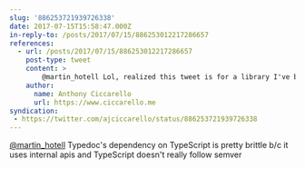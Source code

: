 ```yaml
---
slug: '886253721939726338'
date: 2017-07-15T15:58:47.000Z
in-reply-to: /posts/2017/07/15/886253012217286657
references:
  - url: /posts/2017/07/15/886253012217286657
    post-type: tweet
    content: >
        @martin_hotell Lol, realized this tweet is for a library I've been trying to help maintain. typedoc could use a lot of love from the community. PRs welcome
    author:
      name: Anthony Ciccarello
      url: https://www.ciccarello.me
syndication:
 - https://twitter.com/ajciccarello/status/886253721939726338
---
```


[@martin_hotell](https://twitter.com/martin_hotell) Typedoc's dependency on TypeScript is pretty brittle b/c it uses internal apis and TypeScript doesn't really follow semver
